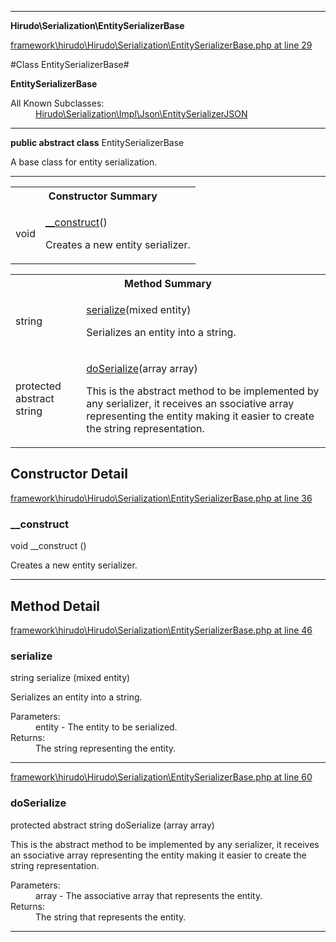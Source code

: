 

- - -

**Hirudo\Serialization\EntitySerializerBase**


<a href="https://github.com/JeyDotC/Hirudo/blob/master/framework/hirudo/Hirudo/Serialization/EntitySerializerBase.php#L29" target='_blank'>framework\hirudo\Hirudo\Serialization\EntitySerializerBase.php at line 29</a>

#Class EntitySerializerBase#

**EntitySerializerBase**


<dl>
<dt>All Known Subclasses:</dt>
<dd><a href="https://github.com/JeyDotC/Hirudo-docs/blob/master/Hirudo/Serialization/Impl/Json/EntitySerializerJSON.md">Hirudo\Serialization\Impl\Json\EntitySerializerJSON</a> </dd>
</dl>



- - -

<p><strong>public abstract  class</strong> <span>EntitySerializerBase</span></p>

<div class="comment" id="overview_description"><p>A base class for entity serialization.</p></div>



<hr />

<table id="summary_constructor">
<tr><th colspan="2">Constructor Summary</th></tr>
<tr>
<td><span class='k'></span> <span class='nx'>void</span></td>
<td class="description"><p class="name"><a href="#__construct">__construct</a>()</p><p class="description">Creates a new entity serializer.</p></td>
</tr>
</table>

<table id="summary_method">
<tr><th colspan="2">Method Summary</th></tr>
<tr>
<td><span class='k'></span> <span class='nx'>string</span></td>
<td class="description"><p class="name"><a href="#serialize">serialize</a>(mixed entity)</p><p class="description">Serializes an entity into a string.</p></td>
</tr>
<tr>
<td><span class='k'>protected abstract </span> <span class='nx'>string</span></td>
<td class="description"><p class="name"><a href="#doserialize">doSerialize</a>(array array)</p><p class="description">This is the abstract method to be implemented by any serializer, it receives
an ssociative array representing the entity making it easier to create the
string representation.</p></td>
</tr>
</table>

<h2>Constructor Detail</h2>


<a href="https://github.com/JeyDotC/Hirudo/blob/master/framework/hirudo/Hirudo/Serialization/EntitySerializerBase.php#L36" target='_blank'>framework\hirudo\Hirudo\Serialization\EntitySerializerBase.php at line 36</a>

<h3 id="__construct">__construct</h3>
<span class='k'></span> <span class='nx'>void</span> <span class='nf'>__construct</span> ()

<div class="details">
<p>Creates a new entity serializer.</p>
</div>

- - -

<h2 id="detail_method">Method Detail</h2>

<a href="https://github.com/JeyDotC/Hirudo/blob/master/framework/hirudo/Hirudo/Serialization/EntitySerializerBase.php#L46" target='_blank'>framework\hirudo\Hirudo\Serialization\EntitySerializerBase.php at line 46</a>

<h3 id="serialize()">serialize</h3>
<span class='k'></span> <span class='nx'>string</span> <span class='nf'>serialize</span> (mixed entity)

<div class="details">
<p>Serializes an entity into a string.</p><dl>
<dt>Parameters:</dt>
<dd>entity - The entity to be serialized.</dd>
<dt>Returns:</dt>
<dd>The string representing the entity.</dd>
</dl>

</div>

- - -


<a href="https://github.com/JeyDotC/Hirudo/blob/master/framework/hirudo/Hirudo/Serialization/EntitySerializerBase.php#L60" target='_blank'>framework\hirudo\Hirudo\Serialization\EntitySerializerBase.php at line 60</a>

<h3 id="doSerialize()">doSerialize</h3>
<span class='k'>protected abstract </span> <span class='nx'>string</span> <span class='nf'>doSerialize</span> (array array)

<div class="details">
<p>This is the abstract method to be implemented by any serializer, it receives
an ssociative array representing the entity making it easier to create the
string representation.</p><dl>
<dt>Parameters:</dt>
<dd>array - The associative array that represents the entity.</dd>
<dt>Returns:</dt>
<dd>The string that represents the entity.</dd>
</dl>

</div>

- - -

